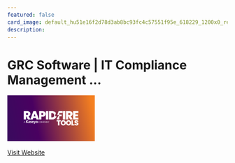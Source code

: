 ```yaml
---
featured: false
card_image: default_hu51e16f2d78d3ab8bc93fc4c57551f95e_618229_1200x0_resize_box_3.png
description: 
---
```


# GRC Software | IT Compliance Management ...
<img src="default_hu51e16f2d78d3ab8bc93fc4c57551f95e_618229_1200x0_resize_box_3.png" alt="Logo" style="max-width: 200px; height: auto;">

<a href="https://www.rapidfiretools.com/products/grc-software/">Visit Website</a>  

